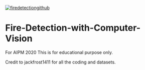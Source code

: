 [![firedetectiongithub](https://user-images.githubusercontent.com/74091122/105933509-81d5f180-6089-11eb-8cc1-9a27c57cd982.png)](https://www.youtube.com/watch?v=Ws1ZOpu5PCA&feature=youtu.be)

# Fire-Detection-with-Computer-Vision
For AIPM 2020
This is for educational purpose only.

Credit to jackfrost1411 for all the coding and datasets.
